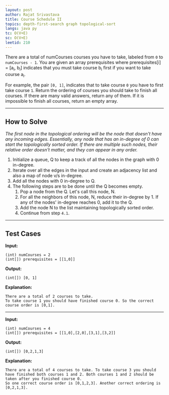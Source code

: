```yaml
---
layout: post
author: Rajat Srivastava
title: Course Schedule II
topics: depth-first-search graph topological-sort
langs: java py
tc: O(V+E)
sc: O(V+E)
leetid: 210
---
```


There are a total of numCourses courses you have to take, labeled from `0` to `numCourses - 1`. 
You are given an array prerequisites where prerequisites[i] = [a<sub>i</sub>, b<sub>i</sub>]
indicates that you must take course b<sub>i</sub> first if you want to take course a<sub>i</sub>.

For example, the pair `[0, 1]`, indicates that to take course `0` you have to first take course `1`.
Return the ordering of courses you should take to finish all courses. 
If there are many valid answers, return any of them. 
If it is impossible to finish all courses, return an empty array.

---
## How to Solve

*The first node in the topological ordering will be the node that doesn't have any incoming edges. 
Essentially, any node that has an in-degree of 0 can start the topologically sorted order. 
If there are multiple such nodes, their relative order doesn't matter, and they can appear in any order.*

1. Initialize a queue, Q to keep a track of all the nodes in the graph with 0 in-degree. 
2. Iterate over all the edges in the input and create an adjacency list and also a map of node v/s in-degree. 
3. Add all the nodes with 0 in-degree to Q. 
4. The following steps are to be done until the Q becomes empty. 
   1. Pop a node from the Q. Let's call this node, N. 
   2. For all the neighbors of this node, N, reduce their in-degree by 1. If any of the nodes' in-degree reaches 0, add it to the Q. 
   3. Add the node N to the list maintaining topologically sorted order. 
   4. Continue from step `4.1`.

---

## Test Cases

**Input:** 
```
(int) numCourses = 2
(int[]) prerequisites = [[1,0]]
```

**Output:** 
```
(int[]) [0, 1]
```

**Explanation:**
```
There are a total of 2 courses to take. 
To take course 1 you should have finished course 0. So the correct course order is [0,1].
```

---

**Input:** 
```
(int) numCourses = 4
(int[]) prerequisites = [[1,0],[2,0],[3,1],[3,2]]
```

**Output:** 
```
(int[]) [0,2,1,3]
```

**Explanation:**
```
There are a total of 4 courses to take. To take course 3 you should have finished both courses 1 and 2. Both courses 1 and 2 should be taken after you finished course 0.
So one correct course order is [0,1,2,3]. Another correct ordering is [0,2,1,3].
```